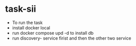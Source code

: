 # task-sii

- To run the task 
- install docker local 
- run docker compose upd -d to install db 
- run discovery- service firist  and then the other two service
